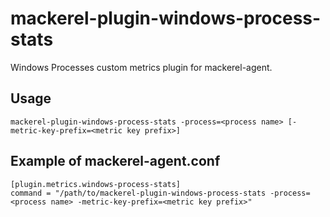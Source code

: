 mackerel-plugin-windows-process-stats
=======================================

Windows Processes custom metrics plugin for mackerel-agent.

## Usage

```shell
mackerel-plugin-windows-process-stats -process=<process name> [-metric-key-prefix=<metric key prefix>]
```

## Example of mackerel-agent.conf

```
[plugin.metrics.windows-process-stats]
command = "/path/to/mackerel-plugin-windows-process-stats -process=<process name> -metric-key-prefix=<metric key prefix>"
```
